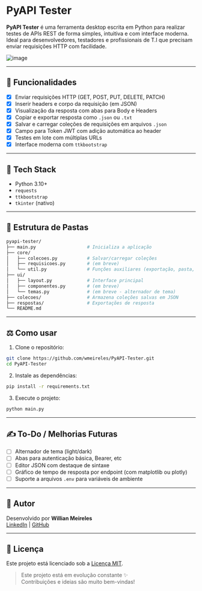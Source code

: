 # PyAPI Tester

**PyAPI Tester** é uma ferramenta desktop escrita em Python para realizar testes de APIs REST de forma simples, intuitiva e com interface moderna.
Ideal para desenvolvedores, testadores e profissionais de T.I que precisam enviar requisições HTTP com facilidade.

![image](https://github.com/user-attachments/assets/82ef3078-f228-4a37-a4ee-df506126a31b)

---

## 🚀 Funcionalidades

- [x] Enviar requisições HTTP (GET, POST, PUT, DELETE, PATCH)
- [x] Inserir headers e corpo da requisição (em JSON)
- [x] Visualização da resposta com abas para Body e Headers
- [x] Copiar e exportar resposta como `.json` ou `.txt`
- [x] Salvar e carregar coleções de requisições em arquivos `.json`
- [x] Campo para Token JWT com adição automática ao header
- [x] Testes em lote com múltiplas URLs
- [x] Interface moderna com `ttkbootstrap`

---

## 🧱 Tech Stack

- Python 3.10+
- `requests`
- `ttkbootstrap`
- `tkinter` (nativo)

---

## 📁 Estrutura de Pastas

```bash
pyapi-tester/
├── main.py                   # Inicializa a aplicação
├── core/
│   ├── colecoes.py           # Salvar/carregar coleções
│   ├── requisicoes.py        # (em breve)
│   └── util.py               # Funções auxiliares (exportação, pasta, nome de arquivo)
├── ui/
│   ├── layout.py             # Interface principal
│   ├── componentes.py        # (em breve)
│   └── temas.py              # (em breve - alternador de tema)
├── colecoes/                 # Armazena coleções salvas em JSON
├── respostas/                # Exportações de resposta
└── README.md
```

---

## ⚖️ Como usar

1. Clone o repositório:
```bash
git clone https://github.com/wmeireles/PyAPI-Tester.git
cd PyAPI-Tester
```

2. Instale as dependências:
```bash
pip install -r requirements.txt
```

3. Execute o projeto:
```bash
python main.py
```

---

## ✍️ To-Do / Melhorias Futuras

- [ ] Alternador de tema (light/dark)
- [ ] Abas para autenticação básica, Bearer, etc
- [ ] Editor JSON com destaque de sintaxe
- [ ] Gráfico de tempo de resposta por endpoint (com matplotlib ou plotly)
- [ ] Suporte a arquivos `.env` para variáveis de ambiente

---

## 🚀 Autor

Desenvolvido por **Willian Meireles**  
[LinkedIn](https://linkedin.com/in/willianmeireles) | [GitHub](https://github.com/wmeireles)

---

## 📄 Licença

Este projeto está licenciado sob a [Licença MIT](LICENSE).

> Este projeto está em evolução constante ✨  
> Contribuições e ideias são muito bem-vindas!

